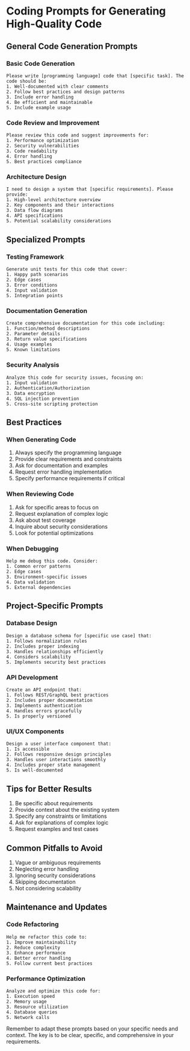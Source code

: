 # Coding Prompts for Generating High-Quality Code

## General Code Generation Prompts

### Basic Code Generation
```
Please write [programming language] code that [specific task]. The code should be:
1. Well-documented with clear comments
2. Follow best practices and design patterns
3. Include error handling
4. Be efficient and maintainable
5. Include example usage
```

### Code Review and Improvement
```
Please review this code and suggest improvements for:
1. Performance optimization
2. Security vulnerabilities
3. Code readability
4. Error handling
5. Best practices compliance
```

### Architecture Design
```
I need to design a system that [specific requirements]. Please provide:
1. High-level architecture overview
2. Key components and their interactions
3. Data flow diagrams
4. API specifications
5. Potential scalability considerations
```

## Specialized Prompts

### Testing Framework
```
Generate unit tests for this code that cover:
1. Happy path scenarios
2. Edge cases
3. Error conditions
4. Input validation
5. Integration points
```

### Documentation Generation
```
Create comprehensive documentation for this code including:
1. Function/method descriptions
2. Parameter details
3. Return value specifications
4. Usage examples
5. Known limitations
```

### Security Analysis
```
Analyze this code for security issues, focusing on:
1. Input validation
2. Authentication/Authorization
3. Data encryption
4. SQL injection prevention
5. Cross-site scripting protection
```

## Best Practices

### When Generating Code
1. Always specify the programming language
2. Provide clear requirements and constraints
3. Ask for documentation and examples
4. Request error handling implementation
5. Specify performance requirements if critical

### When Reviewing Code
1. Ask for specific areas to focus on
2. Request explanation of complex logic
3. Ask about test coverage
4. Inquire about security considerations
5. Look for potential optimizations

### When Debugging
```
Help me debug this code. Consider:
1. Common error patterns
2. Edge cases
3. Environment-specific issues
4. Data validation
5. External dependencies
```

## Project-Specific Prompts

### Database Design
```
Design a database schema for [specific use case] that:
1. Follows normalization rules
2. Includes proper indexing
3. Handles relationships efficiently
4. Considers scalability
5. Implements security best practices
```

### API Development
```
Create an API endpoint that:
1. Follows REST/GraphQL best practices
2. Includes proper documentation
3. Implements authentication
4. Handles errors gracefully
5. Is properly versioned
```

### UI/UX Components
```
Design a user interface component that:
1. Is accessible
2. Follows responsive design principles
3. Handles user interactions smoothly
4. Includes proper state management
5. Is well-documented
```

## Tips for Better Results

1. Be specific about requirements
2. Provide context about the existing system
3. Specify any constraints or limitations
4. Ask for explanations of complex logic
5. Request examples and test cases

## Common Pitfalls to Avoid

1. Vague or ambiguous requirements
2. Neglecting error handling
3. Ignoring security considerations
4. Skipping documentation
5. Not considering scalability

## Maintenance and Updates

### Code Refactoring
```
Help me refactor this code to:
1. Improve maintainability
2. Reduce complexity
3. Enhance performance
4. Better error handling
5. Follow current best practices
```

### Performance Optimization
```
Analyze and optimize this code for:
1. Execution speed
2. Memory usage
3. Resource utilization
4. Database queries
5. Network calls
```

Remember to adapt these prompts based on your specific needs and context. The key is to be clear, specific, and comprehensive in your requirements. 